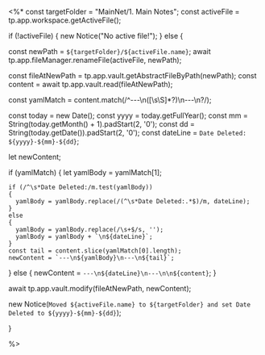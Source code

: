 <%*
const targetFolder = "MainNet/1. Main Notes"; 
const activeFile = tp.app.workspace.getActiveFile();

if (!activeFile) {
    new Notice("No active file!");
} else {

  const newPath = `${targetFolder}/${activeFile.name}`;
  await tp.app.fileManager.renameFile(activeFile, newPath);


  const fileAtNewPath = tp.app.vault.getAbstractFileByPath(newPath);
  const content = await tp.app.vault.read(fileAtNewPath);


  const yamlMatch = content.match(/^---\n([\s\S]*?)\n---\n?/);


  const today = new Date();
  const yyyy = today.getFullYear();
  const mm = String(today.getMonth() + 1).padStart(2, '0');
  const dd = String(today.getDate()).padStart(2, '0');
  const dateLine = `Date Deleted: ${yyyy}-${mm}-${dd}`;

  let newContent;
  
  if (yamlMatch) 
  {
    let yamlBody = yamlMatch[1];

    if (/^\s*Date Deleted:/m.test(yamlBody)) 
    {
      yamlBody = yamlBody.replace(/(^\s*Date Deleted:.*$)/m, dateLine);
    } 
    else 
    {
      yamlBody = yamlBody.replace(/\s+$/s, ''); 
      yamlBody = yamlBody + `\n${dateLine}`;
    }
    const tail = content.slice(yamlMatch[0].length);
    newContent = `---\n${yamlBody}\n---\n${tail}`;
  } 
  else 
  {
    newContent = `---\n${dateLine}\n---\n\n${content}`;
  }


  await tp.app.vault.modify(fileAtNewPath, newContent);

  new Notice(`Moved ${activeFile.name} to ${targetFolder} and set Date Deleted to ${yyyy}-${mm}-${dd}`);

}

%>